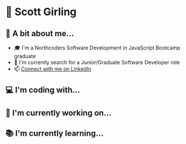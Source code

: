 # :sunrise_over_mountains: Scott Girling

## :school_satchel: A bit about me...
- :mortar_board: I'm a Northcoders Software Development in JavaScript Bootcamp graduate
- :mag_right: I'm currently search for a Junior/Graduate Software Developer role
- :mailbox: [Connect with me on LinkedIn](https://www.linkedin.com/in/scottgirling/)

## :computer: I'm coding with...

## :construction_worker: I'm currently working on...

## :books: I'm currently learning...
